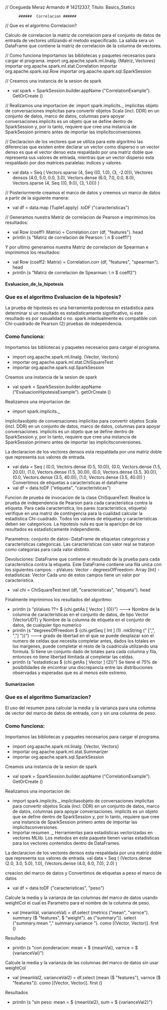 

// Ocegueda Meraz Armando # 14212337, Titulo: Basics_Statics



          ######  Correlacion ######

//  Que es el algoritmo Correlacion?

Calculo de correlacion la matriz de correlacion para el conjunto de datos de entrada de vectores utilizando el metodo especificado. La salida sera un DataFrame que contiene la matriz de correlacion de la columna de vectores.

// Como funciona
Importamos las bibliotecas y paquetes necesarios para cargar el programa.
import org.apache.spark.ml.linalg. {Matriz, Vectores}
importar org.apache.spark.ml.stat.Correlation
importar org.apache.spark.sql.Row
importar org.apache.spark.sql.SparkSession

// Creamos una instancia de la sesion de spark
* val spark = SparkSession.builder.appName ("CorrelationExample"). GetOrCreate ()

// Realizamos una importacion de:
 import spark.implicits._
implicitas objeto de conversaciones implicitas para convertir objetos Scala (incl. DDR) en un conjunto de datos, marco de datos, columnas para apoyar conversaciones.implicits es un objeto que se define dentro de SparkSession y, por lo tanto, requiere que cree una instancia de SparkSession primero antes de importar las implicitsconversiones.

// Declaracion de los vectores que se utiliza para este algoritmo las diferencias que existen entre declarar un vector como disperso o un vector denso es que el vector denso esta respaldado por una matriz doble que representa sus valores de entrada, mientras que un vector disperso esta respaldado por dos matrices paralelas: indices y valores.

* val data = Seq (
  Vectors.sparse (4, Seq ((0, 1.0), (3, -2.0))),
  Vectores densos (4.0, 5.0, 0.0, 3.0),
  Vectors.dense (6.0, 7.0, 0.0, 8.0),
  Vectors.sparse (4, Seq ((0, 9.0), (3, 1.0)))
    )

// Posteriormente creamos el marco de datos y creemos un marco de datos a partir  de la siguiente manera:
* val df = data.map (Tuple1.apply) .toDF ("caracteristicas")

// Generamos nuestra Matriz de correlacion de Pearson e imprimimos los resultados:
* val Row (coeff1: Matrix) = Correlation.corr (df, "features"). head
* println (s "Matriz de correlacion de Pearson: \ n $ coeff1")

Y por ultimo generamos nuestra Matriz de correlacion de Spearman e imprimimos los resultados:
* val Row (coeff2: Matrix) = Correlation.corr (df, "features", "spearman"). head
* println (s "Matriz de correlacion de Spearman: \ n $ coeff2")


####  Evaluacion_de_la_hipotesis
###  Que es el algoritmo Evaluacion de la hipotesis?
La prueba de hipotesis es una herramienta poderosa en estadistica para determinar si un resultado es estadisticamente significativo, si este resultado es por casualidad o no. spark.mlactualmente es compatible con Chi-cuadrado de Pearson (2) pruebas de independencia.

###  Como funciona:
Importamos las bibliotecas y paquetes necesarios para cargar el programa.
* import org.apache.spark.ml.linalg. {Vector, Vectors}
* importar org.apache.spark.ml.stat.ChiSquareTest
* importar org.apache.spark.sql.SparkSession

Creamos una instancia de la sesion de spark
* val spark = SparkSession.builder.appName ("EvaluacionHipotesisExample"). getOrCreate ()

Realizamos una importacion de:
* import spark.implicits._

implicitasobjeto de conversaciones implicitas para convertir objetos Scala (incl. DDR) en un conjunto de datos, marco de datos, columnas para apoyar conversaciones.
implicits es un objeto que se define dentro de SparkSession y, por lo tanto, requiere que cree una instancia de SparkSession primero antes de importar las implicitsconversiones.

La declaracion de los vectores densos esta respaldada por una matriz doble que representa sus valores de entrada.

* val data = Seq (
  (0.0, Vectors.dense (0.5, 10.0)),
  (0.0, Vectors.dense (1.5, 20.0)),
  (1.0, Vectors.dense (1.5, 30.0)),
  (0.0, Vectors.dense (3.5, 30.0)),
  (0.0, Vectors.dense (3.5, 40.0)),
  (1.0, Vectors.dense (3.5, 40.0))
) 
 Convertimos de etiquetas a caracteristicas el dataframe
 * val df = data.toDF ("etiqueta", "caracteristicas")


Funcion de prueba de invocacion de la clase ChiSquareTest:
Realice la prueba de independencia de Pearson para cada caracteristica contra la etiqueta. Para cada caracteristica, los pares (caracteristica, etiqueta) verifique en una matriz de contingencia para la cualidad calcular la estadistica Chi-cuadrado. Todos los valores de etiquetas y caracteristicas deben ser categoricos.
La hipotesis nula es que la aparicipn de los resultados es estadisticamente independiente.

Parametros:
conjunto de datos- DataFrame de etiquetas categoricas y caracteristicas categoricas. Las caracteristicas con valor real se trataron como categorias para cada valor distinto.

Devoluciones:
DataFrame que contiene el resultado de la prueba para cada caracteristica contra la etiqueta. Este DataFrame contiene una fila unica con los siguientes campos: - pValues: Vector - degreesOfFreedom: Array [Int] - estadisticas: Vector Cada uno de estos campos tiene un valor por caracteristica.
* val chi = ChiSquareTest.test (df, "caracteristicas", "etiqueta"). head

Finalmente imprimimos los resultados del algoritmo:
* println (s "pValues ??= $ {chi.getAs [ Vector ] (0)}") ---> Nombre de la columna de caracteristicas en el conjunto de datos, de tipo Vector (VectorUDT) y Nombre de la columna de etiqueta en el conjunto de datos, de cualquier tipo numerico
*   println (s "degreesOfFreedom $ {chi.getSeq [ Int ] (1) .mkString (" [",", ","] ")}") ---> grado de libertad en el que se puede desplazar
son el numero de celdas que necesita completar antes, dados los totales en los margenes, puede completar el resto de la cuadricula utilizando una formula.
Si tiene un conjunto dado de totales para cada columna y fila, entonces no tiene libertad ilimitada al completar las celdas. 
* println (s "estadisticas $ {chi.getAs [ Vector ] (2)}")
Se tiene el 75% de posibilidades de encontrar una discrepancia entre las distribuciones observadas y esperadas que es al menos este extremo.

####  Sumarizacion 
###  Que es el algoritmo Sumarizacion?
El uso del resumen para calcular la media y la varianza para una columna de vector del marco de datos de entrada, con y sin una columna de peso.

###  Como funciona:
Importamos las bibliotecas y paquetes necesarios para cargar el programa.
* import org.apache.spark.ml.linalg. {Vector, Vectors}
* importar org.apache.spark.ml.stat.Summarizer
* importar org.apache.spark.sql.SparkSession

Creamos una instancia de la sesion de spark
* val spark = SparkSession.builder.appName ("CorrelationExample"). GetOrCreate ()

Realizamos una importacion de:
* import spark.implicits._
implicitasobjeto de conversaciones implicitas para convertir objetos Scala (incl. DDR) en un conjunto de datos, marco de datos, columnas para apoyar conversaciones.
implicits es un objeto que se define dentro de SparkSession y, por lo tanto, requiere que cree una instancia de SparkSession primero antes de importar las implicitsconversiones.
* Importar resumen ._
Herramientas para estadisticas vectorizadas en vectores MLlib.
Los metodos en este paquete tienen varias estadisticas para los vectores contenidos dentro de DataFrames.

La declaracion de los vectores densos esta respaldada por una matriz doble que representa sus valores de entrada.
val data = Seq (
  (Vectors.dense (2.0, 3.0, 5.0), 1.0),
  (Vectors.dense (4.0, 6.0, 7.0), 2.0)
  )

 creacion del marco de datos y Convertimos de etiquetas a peso el marco de datos
* val df = data.toDF ("caracteristicas", "peso")

Calcule la media y la varianza de las columnas del marco de datos usando weightCol el cual es Parametro para el nombre de la columna de peso.
* val (meanVal, varianceVal) = df.select (metrics ("mean", "varnce"). summary ($ "features", $ "weight"). as ("summary")). select ("summary.mean "," summary.variance "). como [(Vector, Vector)]. first ()

Resultado 
* println (s "con ponderacion: mean = $ {meanVal}, varnce = $ {varianceVal}")


Calcule la media y la varianza de las columnas del marco de datos sin usar weightCol
* val (meanVal2, varianceVal2) = df.select (mean ($ "features"), varnce ($ "features")). como [(Vector, Vector)]. first ()

Resultados
* println (s "sin peso: mean = $ {meanVal2}, sum = $ {varianceVal2}")
